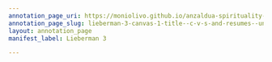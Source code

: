 ```yaml
---
annotation_page_uri: https://moniolivo.github.io/anzaldua-spirituality-recordings/annotations/lieberman-3-canvas-1-title--c-v-s-and-resumes--undated-location--box--1--folder--4.json
annotation_page_slug: lieberman-3-canvas-1-title--c-v-s-and-resumes--undated-location--box--1--folder--4
layout: annotation_page
manifest_label: Lieberman 3

---
```

